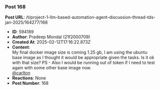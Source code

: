 ### Post 168
**Post URL**: /t/project-1-llm-based-automation-agent-discussion-thread-tds-jan-2025/164277/168
- **ID**: 594189
- **Author**: Pradeep Mondal (21f2000709)
- **Created At**: 2025-02-12T17:16:22.873Z
- **Content**:  
  My final docker image size is coming 1.25 gb, I am using the ubuntu base image as I thought it would be appropriate given the tasks. Is it ok with that size?
PS - Also I would be running out of token if I need to test again with some other base image now.<br>
<a class="mention" href="/u/carlton">@carlton</a>
- **Reactions**: None
- **Post Number**: 168

